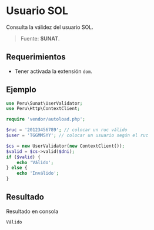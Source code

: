 # Usuario SOL
Consulta la válidez del usuario SOL.
> Fuente: **SUNAT**.

Requerimientos
---------------
- Tener activada la extensión `dom`.

Ejemplo
--------

```php
use Peru\Sunat\UserValidator;
use Peru\Http\ContextClient;

require 'vendor/autoload.php';

$ruc = '20123456789'; // colocar un ruc válido
$user = 'TGGMMSYY'; // colocar un usuario según el ruc

$cs = new UserValidator(new ContextClient());
$valid = $cs->valid($dni);
if ($valid) {
    echo 'Válido';
} else {
    echo 'Inválido';
}

```

Resultado
---------

Resultado en consola

```
Válido
```